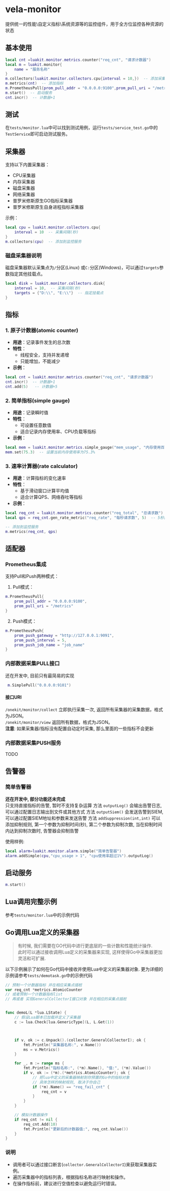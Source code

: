 # vela-monitor
提供统一的性能\自定义指标\系统资源等的监控组件，用于全方位监控各种资源的状态

## 基本使用
```lua
local cnt =luakit.monitor.metrics.counter("req_cnt", "请求计数器")
local m = luakit.monitor{
    name = "服务名称"
}
m.collectors(luakit.monitor.collectors.cpu{interval = 10,})  -- 添加采集器
m.metrics(cnt)  -- 添加指标
m.PrometheusPull{prom_pull_addr = "0.0.0.0:9100",prom_pull_uri = "/metrics"}  -- 添加适配器
m.start()  -- 启动服务
cnt.incr()  -- 计数器+1
```
## 测试
在`tests/monitor.lua`中可以找到测试用例，运行`tests/service_test.go`中的`TestService`即可启动测试服务。

## 采集器
支持以下内置采集器：
- CPU采集器
- 内存采集器
- 磁盘采集器
- 网络采集器
- 普罗米修斯原生GO指标采集器
- 普罗米修斯原生自身进程指标采集器

示例：
```lua
local cpu = luakit.monitor.collectors.cpu{
    interval = 10  -- 采集间隔(秒)
}
m.collectors(cpu)  -- 添加到监控服务
```
### 磁盘采集器说明
磁盘采集器默认采集点为`/`分区(Linux) 或`C:`分区(Windows)，可以通过`targets`参数指定其他挂载点。
```lua
local disk = luakit.monitor.collectors.disk{
    interval = 10,  -- 采集间隔(秒)
    targets = {"D:\\", "E:\\"}  -- 指定挂载点
}
```
## 指标

### 1. 原子计数器(atomic counter)
- **用途**：记录事件发生的总次数
- **特性**：
  - 线程安全，支持并发递增
  - 只能增加，不能减少
- **示例**：
```lua
local cnt = luakit.monitor.metrics.counter("req_cnt", "请求计数器")
cnt.incr()  -- 计数器+1
cnt.add(5)   -- 计数器+5
```

### 2. 简单指标(simple gauge)
- **用途**：记录瞬时值
- **特性**：
  - 可设置任意数值
  - 适合记录内存使用率、CPU负载等指标
- **示例**：
```lua
local mem = luakit.monitor.metrics.simple_gauge("mem_usage", "内存使用百分比")
mem.set(75.3)  -- 设置当前内存使用率为75.3%
```

### 3. 速率计算器(rate calculator)
- **用途**：计算指标的变化速率
- **特性**：
  - 基于滑动窗口计算平均值
  - 适合计算QPS、网络吞吐等指标
- **示例**：
```lua
local req_cnt = luakit.monitor.metrics.counter("req_total", "总请求数")
local qps = req_cnt.gen_rate_metric("req_rate", "每秒请求数", 5)  -- 5秒窗口

-- 添加到监控服务
m.metrics(req_cnt, qps)
```

## 适配器


### Prometheus集成
支持Pull和Push两种模式：

1. Pull模式：
```lua
m.PrometheusPull{
    prom_pull_addr = "0.0.0.0:9100",
    prom_pull_uri = "/metrics"
}
```

2. Push模式：
```lua
m.PrometheusPush{
    prom_push_gateway = "http://127.0.0.1:9091",
    prom_push_interval = 5,
    prom_push_job_name = "job_name"
}
```
### 内部数据采集PULL接口
还在开发中, 目前只有最简易的实现

``` lua
 m.SimplePull("0.0.0.0:9101")
```
#### 接口URI
`/onekit/monitor/collect` 立即执行采集一次, 返回所有采集器的采集数据，格式为JSON。  
`/onekit/monitor/view` 返回所有数据，格式为JSON。    
**注意**: 如果采集器/指标没有配置自动定时采集, 那么里面的一些指标不会更新  

### 内部数据采集PUSH服务
TODO


## 告警器
### 简单告警器
**还在开发中, 部分功能还未完成**  
只支持直接指标的告警, 暂时不支持复杂运算
方法 `outputLog()` 会输出告警日志, 可以通过配置日志输出到文件或其他方式
方法 `outputSiem()` 会发送告警到SIEM, 可以通过配置SIEM地址和参数来发送告警
方法 `addSuppression(int,int)` 可以添加抑制规则, 第一个参数为抑制时间(秒), 第二个参数为抑制次数, 当在抑制时间内达到抑制次数时, 告警器会抑制告警

使用样例:
```lua
local alarm=luakit.monitor.alarm.simple("简单告警器")
alarm.addSimple(cpu,"cpu_usage > 1", "cpu使用率超过1%").outputLog()
```


## 启动服务
```lua
m.start()
```

## Lua调用完整示例
参考`tests/monitor.lua`中的示例代码

## Go调用Lua定义的采集器
>有时候, 我们需要在GO代码中进行更底层的一些计数和性能统计操作.  
此时可以通过接收调用Lua定义的采集器来实现, 这样使得Go中采集器更加灵活和可扩展.  

以下示例展示了如何在Go代码中接收并使用Lua中定义的采集器对象.
更为详细的示例请参考`tests/demotask.go`中的示例代码
```go
// 预制一个计数器指标 并在相应采集点插桩
var req_cnt *metrics.AtomicCounter 
// 或者预制一个计数器指标list 
// 再或者 实现GeneralCollectorI接口对象 并在相应的采集点插桩


func demoL(L *lua.LState) {
    // 假设Lua脚本已加载并定义了采集器
    c := lua.Check[lua.GenericType](L, L.Get(1))



    if v, ok := c.Unpack().(collector.GeneralCollectorI); ok {
        fmt.Println("采集器名称:", v.Name())
        ms = v.Metrics()
    }

    for _, m := range ms {
        fmt.Println("指标名称:", (*m).Name(), "值:", (*m).Value())
        if v, ok := (*m).(*metrics.AtomicCounter); ok {
            // 把lua中定义的采集器映射到你预置的Go中的指标对象
            // 具体怎样的映射规则, 取决于你自己
            if (*m).Name() == "req_fail_cnt" {
                req_cnt = v
            }
        }
    }

    // 模拟计数器操作
    if req_cnt != nil {
        req_cnt.Add(10)
        fmt.Println("更新后的计数器值:", req_cnt.Value())
    }
}
```

### 说明
- 调用者可以通过接口断言(`collector.GeneralCollectorI`)来获取采集器实例。
- 遍历采集器中的指标列表，根据指标名称进行映射和操作。
- 在操作指标前，建议进行空值检查以避免运行时错误。

